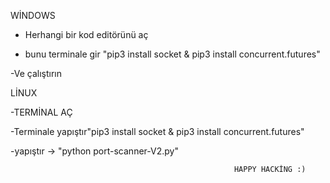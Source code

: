 WİNDOWS
 
 - Herhangi bir kod editörünü aç

   
 - bunu terminale gir "pip3 install socket &  pip3 install concurrent.futures"

   
 -Ve çalıştırın

 LİNUX
 
 -TERMİNAL AÇ

 
 -Terminale yapıştır"pip3 install socket &  pip3 install concurrent.futures"

 
 -yapıştır -> "python port-scanner-V2.py"

 
                                                      HAPPY HACKİNG :)
